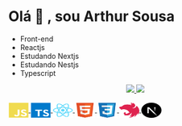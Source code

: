 <h1 align="left">Olá 👋 , sou Arthur Sousa</h1>


- Front-end
-  Reactjs 
- Estudando Nextjs
- Estudando Nestjs
-  Typescript 


<div align="center">
  <a href="https://github.com/Arttanjeiro">
  <img height="150em" src="https://github-readme-stats.vercel.app/api?username=Arttanjeiro&show_icons=true&theme=dracula&include_all_commits=true&count_private=true"/>
  <img height="150em" src="https://github-readme-stats.vercel.app/api/top-langs/?username=Arttanjeiro&layout=compact&langs_count=7&theme=dracula"/>
</div>

<div style="display: inline_block"><br>

  <img align="center" alt="Arthur-Js" height="30" width="40"                         src="https://raw.githubusercontent.com/devicons/devicon/master/icons/javascript/javascript-plain.svg">

  <img align="center" alt="Arthur-Ts" height="30" width="40"    src="https://raw.githubusercontent.com/devicons/devicon/master/icons/typescript/typescript-plain.svg">

  <img align="center" alt="Arthur-React" height="30" width="40" src="https://raw.githubusercontent.com/devicons/devicon/master/icons/react/react-original.svg">

  <img align="center" alt="Arthur-HTML" height="30" width="40" src="https://raw.githubusercontent.com/devicons/devicon/master/icons/html5/html5-original.svg">

  <img align="center" alt="Arthur-CSS" height="30" width="40" src="https://raw.githubusercontent.com/devicons/devicon/master/icons/css3/css3-original.svg">

  <img align="center" alt="Arthur-JAVA" height="30" width="40" src="https://raw.githubusercontent.com/devicons/devicon/master/icons/nestjs/nestjs-original.svg">
<img align="center" alt="Arthur-NEXT" height="30" width="40" src="https://raw.githubusercontent.com/devicons/devicon/master/icons/nextjs/nextjs-original.svg">

</div>
